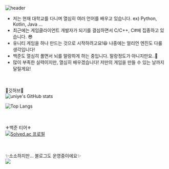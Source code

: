 ![header](https://capsule-render.vercel.app/api?type=Waving&color=random&height=300&section=header&text=uni%20ye&fontSize=90)


- 저는 현재 대학교를 다니며 열심히 여러 언어를 배우고 있습니다. ex) Python, Kotlin, Java ... 
- 최근에는 게임클라이언트 개발자가 되기를 결심하면서 C/C++, C#에 집중하고 있습니다. 😎 
- 유니티 게임을 하나 만드는 것으로 시작하려고요!😆 나중에는 얼리언 엔진도 다룰 생각입니다!
- 백준도 열심히 풀면서 뇌를 말랑하게 하는 중입니다. 말랑정도가 아니지만요..🤕 
- 많이 부족한 실력이지만, 열심히 배우겠습니다! 저만의 게임을 만들 수 있는 날까지 달릴게요!


 
<br/><br/>📎깃허브📎<br/>
![uniye's GitHub stats](https://github-readme-stats.vercel.app/api?username=uniye&show_icons=true&theme=great-gatsby)

![Top Langs](https://github-readme-stats.vercel.app/api/top-langs/?username=uniye&layout=compact&theme=cobalt)

<br/><br/>⚜백준 티어⚜ <br/> 
[![Solved.ac
프로필](http://mazassumnida.wtf/api/generate_badge?boj=uniye2260)](https://solved.ac/profile/uniye2260)

<br/><br/>✨소소하지만... 블로그도 운영중이에요✨<br/> 
<a href="https://yes-dev.tistory.com/"><img src="https://img.shields.io/badge/blog-yellow?style=flat-square&logo=000000&logoColor=white&link=https://yes-dev.tistory.com/"/></a> 

